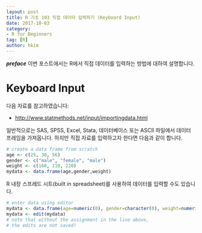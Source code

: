 ```yaml
---
layout: post  
title: R 기초 103 직접 데이터 입력하기 (Keyboard Input)  
date: 2017-10-03  
category:
- R for Beginners  
tag: [R]  
author: hkim  
---
```


***preface*** 이번 포스트에서는 R에서 직접 데이터를 입력하는 방법에 대하여 설명합니다.

# Keyboard Input

다음 자료를 참고하였습니다:  
- http://www.statmethods.net/input/importingdata.html

일반적으로는 SAS, SPSS, Excel, Stata, 데이터베이스 또는 ASCII 파일에서 데이터 프레임을 가져옵니다. 하지만 직접 자료를 입력하고자 한다면 다음과 같이 합니다.

```r
# create a data frame from scratch
age <- c(25, 30, 56)
gender <- c("male", "female", "male")
weight <- c(160, 110, 220)
mydata <- data.frame(age,gender,weight)
```

R 내장 스프레드 시트(built in spreadsheet)를 사용하여 데이터를 입력할 수도 있습니다.

```r
# enter data using editor
mydata <- data.frame(age=numeric(0), gender=character(0), weight=numeric(0))
mydata <- edit(mydata)
# note that without the assignment in the line above,
# the edits are not saved!
```

